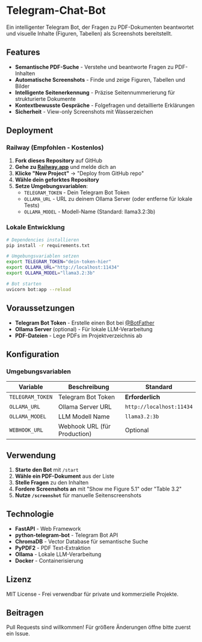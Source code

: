# Telegram-Chat-Bot
Ein intelligenter Telegram Bot, der Fragen zu PDF-Dokumenten beantwortet und visuelle Inhalte (Figuren, Tabellen) als Screenshots bereitstellt.

## Features

-  **Semantische PDF-Suche** - Verstehe und beantworte Fragen zu PDF-Inhalten
-  **Automatische Screenshots** - Finde und zeige Figuren, Tabellen und Bilder
-  **Intelligente Seitenerkennung** - Präzise Seitennummerierung für strukturierte Dokumente
-  **Kontextbewusste Gespräche** - Folgefragen und detaillierte Erklärungen
-  **Sicherheit** - View-only Screenshots mit Wasserzeichen

##  Deployment

### Railway (Empfohlen - Kostenlos)

1. **Fork dieses Repository** auf GitHub
2. **Gehe zu [Railway.app](https://railway.app)** und melde dich an
3. **Klicke "New Project"** → "Deploy from GitHub repo"
4. **Wähle dein geforktes Repository**
5. **Setze Umgebungsvariablen**:
   - `TELEGRAM_TOKEN` - Dein Telegram Bot Token
   - `OLLAMA_URL` - URL zu deinem Ollama Server (oder entferne für lokale Tests)
   - `OLLAMA_MODEL` - Modell-Name (Standard: llama3.2:3b)

### Lokale Entwicklung

```bash
# Dependencies installieren
pip install -r requirements.txt

# Umgebungsvariablen setzen
export TELEGRAM_TOKEN="dein-token-hier"
export OLLAMA_URL="http://localhost:11434"
export OLLAMA_MODEL="llama3.2:3b"

# Bot starten
uvicorn bot:app --reload
```

##  Voraussetzungen

- **Telegram Bot Token** - Erstelle einen Bot bei [@BotFather](https://t.me/botfather)
- **Ollama Server** (optional) - Für lokale LLM-Verarbeitung
- **PDF-Dateien** - Lege PDFs im Projektverzeichnis ab

##  Konfiguration

### Umgebungsvariablen

| Variable | Beschreibung | Standard |
|----------|-------------|----------|
| `TELEGRAM_TOKEN` | Telegram Bot Token | **Erforderlich** |
| `OLLAMA_URL` | Ollama Server URL | `http://localhost:11434` |
| `OLLAMA_MODEL` | LLM Modell Name | `llama3.2:3b` |
| `WEBHOOK_URL` | Webhook URL (für Production) | Optional |

##  Verwendung

1. **Starte den Bot** mit `/start`
2. **Wähle ein PDF-Dokument** aus der Liste
3. **Stelle Fragen** zu den Inhalten
4. **Fordere Screenshots an** mit "Show me Figure 5.1" oder "Table 3.2"
5. **Nutze `/screenshot`** für manuelle Seitenscreenshots

##  Technologie

- **FastAPI** - Web Framework
- **python-telegram-bot** - Telegram Bot API
- **ChromaDB** - Vector Database für semantische Suche
- **PyPDF2** - PDF Text-Extraktion
- **Ollama** - Lokale LLM-Verarbeitung
- **Docker** - Containerisierung

##  Lizenz

MIT License - Frei verwendbar für private und kommerzielle Projekte.

##  Beitragen

Pull Requests sind willkommen! Für größere Änderungen öffne bitte zuerst ein Issue.
